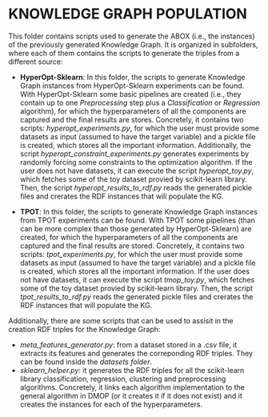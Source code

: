 # KNOWLEDGE GRAPH POPULATION

This folder contains scripts used to generate the ABOX (i.e., the instances) of the previously generated Knowledge Graph. It is organized in subfolders, where each of them contains the scripts to generate the triples from a different source:

- **HyperOpt-Sklearn**: In this folder, the scripts to generate Knowledge Graph instances from HyperOpt-Sklearn experiments can be found. With HyperOpt-Sklearn some basic pipelines are created (i.e., they contain up to one *Preprocessing* step plus a *Classification* or *Regression* algorithm), for which the hyperparameters of all the components are captured and the final results are stores. Concretely, it contains two scripts: *hyperopt_experiments.py*, for which the user must provide some datasets as input (assumed to have the target variable) and a pickle file is created, which stores all the important information. Additionally, the script *hyperopt_constraint_experiments.py* generates experiments by randomly forcing some constraints to the optimization algorithm. If the user does not have datasets, it can execute the script *hyperopt_toy.py*, which fetches some of the toy dataset provied by scikit-learn library. Then, the script *hyperopt_results_to_rdf.py* reads the generated pickle files and crerates the RDF instances that will populate the KG.

- **TPOT**: In this folder, the scripts to generate Knowledge Graph instances from TPOT experiments can be found. With TPOT some pipelines (than can be more complex than those generated by HyperOpt-Sklearn) are created, for which the hyperparameters of all the components are captured and the final results are stored. Concretely, it contains two scripts: *tpot_experiments.py*, for which the user must provide some datasets as input (assumed to have the target variable) and a pickle file is created, which stores all the important information. If the user does not have datasets, it can execute the script *tmop_toy.py*, which fetches some of the toy dataset provied by scikit-learn library. Then, the script *tpot_results_to_rdf.py* reads the generated pickle files and crerates the RDF instances that will populate the KG.


Additionally, there are some scripts that can be used to assisit in the creation RDF triples for the Knowledge Graph:

- *meta_features_generator.py*: from a dataset stored in a .csv file, it extracts its features and generates the correponding RDF triples. They can be found inside the *datasets folder*.
- *sklearn_helper.py*: it generates the RDF triples for all the scikit-learn library classification, regression, clustering and preprocessing algorithms. Concretely, it links each algorithm implementation to the general algorithm in DMOP (or it creates it if it does not exist) and it creates the instances for each of the hyperparameters.